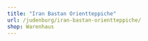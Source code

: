 ```yaml
---
title: "Iran Bastan Orientteppiche"
url: /judenburg/iran-bastan-orientteppiche/
shop: Warenhaus
---
```

